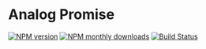 # Analog Promise

[![NPM version](https://img.shields.io/npm/v/analog-promise.svg?style=flat)](https://www.npmjs.com/package/analog-promise)
[![NPM monthly downloads](https://img.shields.io/npm/dm/analog-promise.svg?style=flat)](https://npmjs.org/package/analog-promise)
[![Build Status](https://img.shields.io/travis/jonschlinkert/analog-promise.svg?style=flat&label=Travis)](https://travis-ci.org/jonschlinkert/analog-promise)


